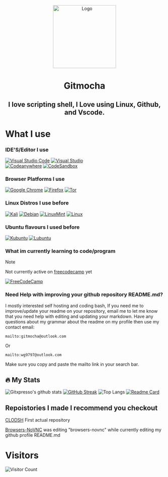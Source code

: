 
<!-- <div id= "header" align="center"">
	<img src="https://i.imgur.com/7fNjZUe.png width="100px" align="left" />
</div> --> 
<div align="center">
  <a href="https://github.com/gitxpresso/browsers-novnc">
    <img src="https://i.sstatic.net/zjCCpP5n.png?s=128" alt="Logo" width="200" height="200">
  </a>
  <h1 align= "center">Gitmocha</h1>
	<h2 align= "center">I love scripting shell, I Love using Linux, Github, and Vscode.
    <br/>
</div>
                               

<!-- [![GitHub Workflow Status](https://img.shields.io/github/checks-status/gogs/gogs/main?logo=github&style=for-the-badge)](https://github.com/gogs/gogs/actions?query=branch%3Amain) this is here so i know how to add an reference link to img shield badges -->                                 
# What I use
### IDE'S/Editor I use
[![Visual Studio Code](https://img.shields.io/badge/Visual_Studio_Code-0078D4?style=for-the-badge&logo=visual%20studio%20code&logoColor=white)](https://code.visualstudio.com/) 
[![Visual Studio](https://img.shields.io/badge/Visual_Studio_Community-5C2D91?style=for-the-badge&logo=visual%20studio&logoColor=white)](https://code.visualstudio.com)  
[![Codeanywhere](https://img.shields.io/badge/Codeanywhere-7D4698?style=for-the-badge&logo=visual%20studio%20code&logoColor=white)](https://code.visualstudio.com/) 
[![CodeSandbox](https://img.shields.io/badge/Codesandbox-040404?style=for-the-badge&logo=codesandbox&logoColor=DBDBDB)](https://codesandbox.io)
### Browser Platforms I use
[![Google Chrome](https://img.shields.io/badge/Google%20Chrome-4285F4?style=for-the-badge&logo=GoogleChrome&logoColor=white)](https://chrome.com/)
[![Firefox](https://img.shields.io/badge/Firefox-FF7139?style=for-the-badge&logo=Firefox-Browser&logoColor=white)](https://firefox.com/)
[![Tor](https://img.shields.io/badge/Tor-7D4698?style=for-the-badge&logo=Tor-Browser&logoColor=white)](https://torproject.com/)
### Linux Distros I use before
[![Kali](https://img.shields.io/badge/Kali-268BEE?style=for-the-badge&logo=kalilinux&logoColor=white)](https://kali.org)
[![Debian](https://img.shields.io/badge/Debian-D70A53?style=for-the-badge&logo=debian&logoColor=white)](https://debian.org/)
[![LinuxMint](https://img.shields.io/badge/Linux_Mint-87CF3E?style=for-the-badge&logo=linux-mint&logoColor=white)](https://linuxmint.org/)
[![Linux](https://img.shields.io/badge/Linux-FCC624?style=for-the-badge&logo=linux&logoColor=black)](https://linux.org/)
### Ubuntu flavours I used before
[![Kubuntu](https://img.shields.io/badge/Kubuntu-0079C1?style=for-the-badge&logo=kubuntu&logoColor=white)](https://kubuntu.org/)
[![Lubuntu](https://img.shields.io/badge/Lubuntu-0068C8?style=for-the-badge&logo=lubuntu&logoColor=white)](https://lubuntu.org/)
### What im currently learning to code/program 
> [!NOTE]
> Not currently active on [freecodecamp](https://freecpdecamp.com/) yet

[![FreeCodeCamp](https://img.shields.io/badge/Freecodecamp-%23123.svg?&style=for-the-badge&logo=freecodecamp&logoColor=green)](https://freecodecamp.com)
### Need Help with improving your github repository README.md?
I mostly interested self hosting and coding bash, If you need me to improve/update your readme on your repository, email me to let me know that you need help with editing and updating your markdown. Have any questions about my grammar about the readme on my profile then use my contact email: 
```
mailto:gitmocha@outlook.com
```
Or
```
mailto:wg9797@outlook.com
```
Make sure you copy and paste the mailto link in your search bar.
## 🔥 My Stats

![Gitxpresso's github stats](https://github-readme-stats.vercel.app/api?username=GitXpresso&show_icons=true&title_color=fff&icon_color=79ff97&text_color=9f9f9f&bg_color=151515) [![GitHub Streak](https://streak-stats.demolab.com?user=GitXpresso&theme=github-dark-blue)](https://git.io/streak-stats)
![Top Langs](https://github-readme-stats.vercel.app/api/top-langs/?username=GitXpresso&layout=compact)
[![Readme Card](https://github-readme-stats.vercel.app/api/pin/?username=GitXpresso&repo=CLODSH)](https://github.com/anuraghazra/github-readme-stats)

## Repoistories I made I recommend you checkout

[CLODSH](https://github.com/gitxpresso/clodsh/) First actual repository

[Browsers-NoVNC](https://github.com/gitxpresso/Browsers-NoVNC) was editing "browsers-novnc" while currently editing my github profile README.md
# Visitors
![Visitor Count](https://profile-counter.glitch.me/gitxpresso/count.svg)


<!--
**GitXpresso/GitXpresso** is a ✨ _special_ ✨ repository because its `README.md` (this file) appears on your GitHub profile.

Here are some ideas to get you started:

- 🔭 I’m currently working on ...
- 🌱 I’m currently learning ...
- 👯 I’m looking to collaborate on ...
- 🤔 I’m looking for help with ...
- 💬 Ask me about ...
- 📫 How to reach me: ...
- 😄 Pronouns: ...
- ⚡ Fun fact: ...
-->
